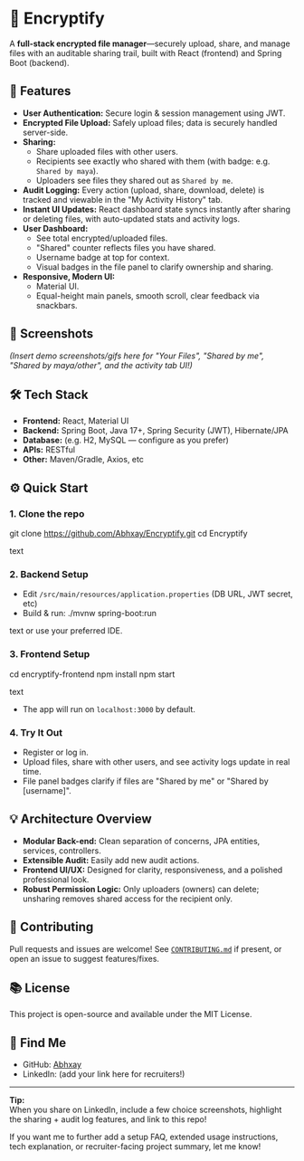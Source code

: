 # 🔐 Encryptify

A **full-stack encrypted file manager**—securely upload, share, and manage files with an auditable sharing trail, built with React (frontend) and Spring Boot (backend).

## 🚀 Features

- **User Authentication:** Secure login & session management using JWT.
- **Encrypted File Upload:** Safely upload files; data is securely handled server-side.
- **Sharing:**  
  - Share uploaded files with other users.
  - Recipients see exactly who shared with them (with badge: e.g. `Shared by maya`).  
  - Uploaders see files they shared out as `Shared by me`.
- **Audit Logging:** Every action (upload, share, download, delete) is tracked and viewable in the "My Activity History" tab.
- **Instant UI Updates:** React dashboard state syncs instantly after sharing or deleting files, with auto-updated stats and activity logs.
- **User Dashboard:**  
  - See total encrypted/uploaded files.
  - "Shared" counter reflects files you have shared.
  - Username badge at top for context.
  - Visual badges in the file panel to clarify ownership and sharing.
- **Responsive, Modern UI:**  
  - Material UI.
  - Equal-height main panels, smooth scroll, clear feedback via snackbars.

## 📸 Screenshots

*(Insert demo screenshots/gifs here for "Your Files", "Shared by me", "Shared by maya/other", and the activity tab UI!)*

## 🛠️ Tech Stack

- **Frontend:** React, Material UI
- **Backend:** Spring Boot, Java 17+, Spring Security (JWT), Hibernate/JPA
- **Database:** (e.g. H2, MySQL — configure as you prefer)
- **APIs:** RESTful
- **Other:** Maven/Gradle, Axios, etc

## ⚙️ Quick Start

### 1. Clone the repo

git clone https://github.com/Abhxay/Encryptify.git
cd Encryptify

text

### 2. Backend Setup

- Edit `/src/main/resources/application.properties` (DB URL, JWT secret, etc)
- Build & run:
./mvnw spring-boot:run

text
or use your preferred IDE.

### 3. Frontend Setup

cd encryptify-frontend
npm install
npm start

text

- The app will run on `localhost:3000` by default.

### 4. Try It Out

- Register or log in.
- Upload files, share with other users, and see activity logs update in real time.
- File panel badges clarify if files are "Shared by me" or "Shared by [username]".

## 💡 Architecture Overview

- **Modular Back-end:** Clean separation of concerns, JPA entities, services, controllers.
- **Extensible Audit:** Easily add new audit actions.
- **Frontend UI/UX:** Designed for clarity, responsiveness, and a polished professional look.
- **Robust Permission Logic:** Only uploaders (owners) can delete; unsharing removes shared access for the recipient only.

## 🙌 Contributing

Pull requests and issues are welcome! See [`CONTRIBUTING.md`](CONTRIBUTING.md) if present, or open an issue to suggest features/fixes.

## 📚 License

This project is open-source and available under the MIT License.

## 💬 Find Me

- GitHub: [Abhxay](https://github.com/Abhxay)
- LinkedIn: (add your link here for recruiters!)

---

**Tip:**  
When you share on LinkedIn, include a few choice screenshots, highlight the sharing + audit log features, and link to this repo!

If you want me to further add a setup FAQ, extended usage instructions, tech explanation, or recruiter-facing project summary, let me know!
